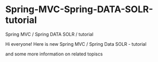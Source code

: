 # Spring-MVC-Spring-DATA-SOLR-tutorial
Spring MVC / Spring DATA SOLR / tutorial

Hi everyone!
Here is new Spring MVC / Spring Data SOLR - tutorial

and some more information on related topiscs
